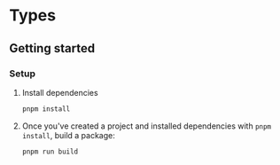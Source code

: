# Types

## Getting started

### Setup

1. Install dependencies

   ```bash
   pnpm install
   ```

2. Once you've created a project and installed dependencies with `pnpm install`, build a package:

   ```bash
   pnpm run build
   ```
